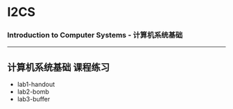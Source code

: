# I2CS
### Introduction to Computer Systems -  计算机系统基础

---

## 计算机系统基础 课程练习
+ lab1-handout
+ lab2-bomb
+ lab3-buffer
